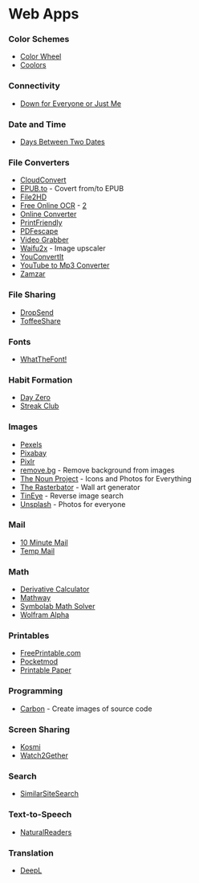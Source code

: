 # Web Apps

### Color Schemes

* [Color Wheel](https://color.adobe.com/create/color-wheel)
* [Coolors](https://coolors.co/)

### Connectivity

* [Down for Everyone or Just Me](https://downforeveryoneorjustme.com/)

### Date and Time

* [Days Between Two Dates](https://www.timeanddate.com/date/duration.html)

### File Converters

* [CloudConvert](https://cloudconvert.com/)
* [EPUB.to](https://epub.to/) - Covert from/to EPUB
* [File2HD](http://file2hd.com/)
* [Free Online OCR](https://www.newocr.com/) - [2](https://www.onlineocr.net/)
* [Online Converter](https://www.online-convert.com/)
* [PrintFriendly](https://www.printfriendly.com/)
* [PDFescape](https://www.pdfescape.com/windows/)
* [Video Grabber](https://www.videograbber.net/)
* [Waifu2x](https://waifu2x.me/) - Image upscaler
* [YouConvertIt](https://www.youconvertit.com/ConvertFiles.aspx)
* [YouTube to Mp3 Converter](https://www.videograbber.net/)
* [Zamzar](https://www.zamzar.com)

### File Sharing

* [DropSend](https://www.dropsend.com/)
* [ToffeeShare](https://toffeeshare.com/)

### Fonts

* [WhatTheFont!](https://www.myfonts.com/WhatTheFont/)

### Habit Formation

* [Day Zero](https://dayzeroproject.com/)
* [Streak Club](https://streak.club/)

### Images

* [Pexels](https://www.pexels.com/)
* [Pixabay](https://pixabay.com/it/)
* [Pixlr](https://pixlr.com/it/)
* [remove.bg](https://www.remove.bg/) - Remove background from images
* [The Noun Project](https://thenounproject.com/) - Icons and Photos for Everything
* [The Rasterbator](https://rasterbator.net/) - Wall art generator
* [TinEye](https://tineye.com/) - Reverse image search
* [Unsplash](https://unsplash.com/) - Photos for everyone

### Mail

* [10 Minute Mail](https://10minutemail.com/)
* [Temp Mail](https://temp-mail.org/)

### Math

* [Derivative Calculator](https://www.derivative-calculator.net/)
* [Mathway](https://www.mathway.com)
* [Symbolab Math Solver](https://www.symbolab.com/)
* [Wolfram Alpha](https://www.wolframalpha.com/)

### Printables

* [FreePrintable.com](https://www.freeprintable.com/)
* [Pocketmod](https://pocketmod.com/)
* [Printable Paper](https://www.printablepaper.net/)

### Programming

* [Carbon](https://carbon.now.sh/) - Create images of source code

### Screen Sharing

* [Kosmi](https://kosmi.io/)
* [Watch2Gether](https://w2g.tv/)

### Search

* [SimilarSiteSearch](https://www.similarsitesearch.com/)

### Text-to-Speech

* [NaturalReaders](https://www.naturalreaders.com/online/)

### Translation

* [DeepL](https://www.deepl.com/translator)

